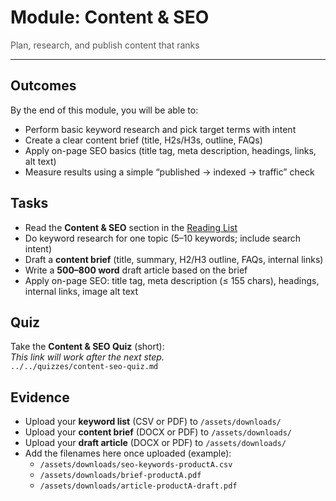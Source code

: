 # Module: Content & SEO

<p style="color:#555;margin:0;">Plan, research, and publish content that ranks</p>
<hr/>

## Outcomes
By the end of this module, you will be able to:
- Perform basic keyword research and pick target terms with intent
- Create a clear content brief (title, H2s/H3s, outline, FAQs)
- Apply on-page SEO basics (title tag, meta description, headings, links, alt text)
- Measure results using a simple “published → indexed → traffic” check

## Tasks
- Read the **Content & SEO** section in the [Reading List](../../resources/reading-list.md)
- Do keyword research for one topic (5–10 keywords; include search intent)
- Draft a **content brief** (title, summary, H2/H3 outline, FAQs, internal links)
- Write a **500–800 word** draft article based on the brief
- Apply on-page SEO: title tag, meta description (≤ 155 chars), headings, internal links, image alt text

## Quiz
Take the **Content & SEO Quiz** (short):  
_This link will work after the next step._  
`../../quizzes/content-seo-quiz.md`

## Evidence
- Upload your **keyword list** (CSV or PDF) to `/assets/downloads/`
- Upload your **content brief** (DOCX or PDF) to `/assets/downloads/`
- Upload your **draft article** (DOCX or PDF) to `/assets/downloads/`
- Add the filenames here once uploaded (example):
  - `/assets/downloads/seo-keywords-productA.csv`
  - `/assets/downloads/brief-productA.pdf`
  - `/assets/downloads/article-productA-draft.pdf`
